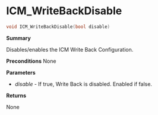 # ICM_WriteBackDisable

```c
void ICM_WriteBackDisable(bool disable)
```

**Summary**

Disables/enables the ICM Write Back Configuration.

**Preconditions**
None

**Parameters**

* *disable* - If true, Write Back is disabled. Enabled if false.

**Returns**

None

